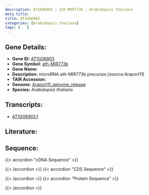 ```yaml
---
description: AT1G06903 ; ath-MIR773b ; Arabidopsis thaliana
meta_title:
title: AT1G06903
categories: [Arabidopsis thaliana]
tags: [   ]
---
```


## Gene Details:
- **Gene ID:** [AT1G06903](https://www.arabidopsis.org/locus?name=AT1G06903)
- **Gene Symbol:** <u>ath-MIR773b</u>
- **Gene Name:** 
- **Description:**   microRNA ath-MIR773b precursor;(source:Araport11)
- **TAIR Accession:** 
- **Genome:** [Araport11_genome_release](https://www.arabidopsis.org/download/list?dir=Genes%2FAraport11_genome_release)
- **Species:** *Arabidopsis thaliana*

## Transcripts:
   -  [AT1G06903.1](https://www.arabidopsis.org/gene?name=AT1G06903.1)
## Literature:
## Sequence:
{{< accordion "cDNA Sequence" >}}

{{< /accordion >}}
{{< accordion "CDS Sequence" >}}

{{< /accordion >}}
{{< accordion "Protein Sequence" >}}

{{< /accordion >}}
